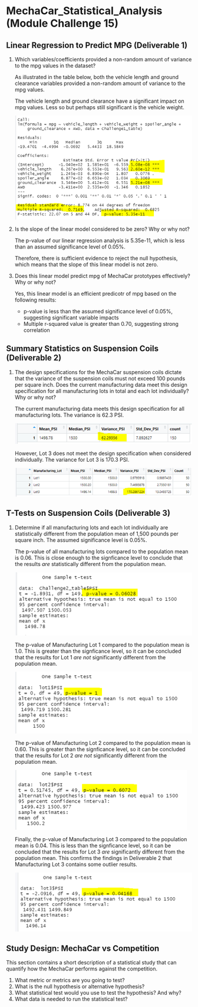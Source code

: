 # MechaCar_Statistical_Analysis (Module Challenge 15)


## Linear Regression to Predict MPG (Deliverable 1)

1. Which variables/coefficients provided a non-random amount of variance to the mpg values in the dataset?

   As illustrated in the table below, both the vehicle length and ground clearance variables provided a non-random amount of variance to the mpg values.
   
   The vehicle length and ground clearance have a significant impact on mpg values. Less so but perhaps still significant is the vehicle weight.
      
   ![MPG_Regression](MPG_regression.PNG)

2. Is the slope of the linear model considered to be zero? Why or why not?

   The p-value of our linear regression analysis is 5.35e-11, which is less than an assumed significance level of 0.05%. 
   
   Therefore, there is sufficient evidence to reject the null hypothesis, which means that the slope of this linear model is not zero.

3. Does this linear model predict mpg of MechaCar prototypes effectively? Why or why not?

   Yes, this linear model is an efficient predicotr of mpg based on the following results:
   
   * p-value is less than the assumed significance level of 0.05%, suggesting significant variable impacts
   * Multiple r-squared value is greater than 0.70, suggesting strong correlation

## Summary Statistics on Suspension Coils (Deliverable 2)

1.  The design specifications for the MechaCar suspension coils dictate that the variance of the suspension coils must not exceed 100 pounds per square inch.
    Does the current manufacturing data meet this design specification for all manufacturing lots in total and each lot individually? Why or why not?
    
    The current manufacturing data meets this design specification for all manufacturing lots.  The variance is 62.3 PSI.
    
    ![Coil_All_Lots](Coil_Total_Summary.PNG)
    
    However, Lot 3 does not meet the design specification when considered individually.  The variance for Lot 3 is 170.3 PSI.
    
    ![Coil_Individual_Lots](Coil_Lot_Summary.PNG)
    
## T-Tests on Suspension Coils (Deliverable 3)
 
1. Determine if all manufacturing lots and each lot individually are statistically different from the population mean of 1,500 pounds per square inch. The assumed significance level is 0.05%. 
   
   The p-value of all manufacturing lots compared to the population mean is 0.06.  This is close enough to the signficance level to conclude that the results *are*          statistically different from the population mean.
   
   ![Coil_T-Test_All](Coil_t-test1.PNG)
 
   The p-value of Manufacturing Lot 1 compared to the population mean is 1.0.  This is greater than the signficance level, so it can be concluded that the results for    Lot 1 *are not* significantly different from the population mean.
   
   ![Coil_T-Test_Lot1](Coil_t-test2.PNG)
   
   The p-value of Manufacturing Lot 2 compared to the population mean is 0.60.  This is greater than the signficance level, so it can be concluded that the results for    Lot 2 *are not* significantly different from the population mean.
   
   ![Coil_T-Test_Lot2](Coil_t-test3.PNG)
   
   Finally, the p-value of Manufacturing Lot 3 compared to the population mean is 0.04.  This is less than the signficance level, so it can be concluded that the          results for Lot 3 *are* significantly different from the population mean.  This confirms the findings in Deliverable 2 that Manufacturing Lot 3 contains some          outlier results.
   
   ![Coil_T-Test_Lot3](Coil_t-test4.PNG)

## Study Design: MechaCar vs Competition

This section contains a short description of a statistical study that can quantify how the MechaCar performs against the competition.

1. What metric or metrics are you going to test?
2. What is the null hypothesis or alternative hypothesis?
3. What statistical test would you use to test the hypothesis? And why?
4. What data is needed to run the statistical test?




